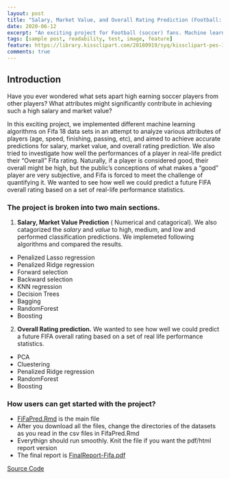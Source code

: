 ```yaml
---
layout: post
title: "Salary, Market Value, and Overall Rating Prediction (Football: Soccer)"
date: 2020-06-12
excerpt: "An exciting project for Football (soccer) fans. Machine learning algorithms: R "
tags: [sample post, readability, test, image, feature]
feature: https://library.kissclipart.com/20180919/syq/kissclipart-pes-18-icon-clipart-cristiano-ronaldo-fifa-18-pro-f5da5d3ace6914be.png
comments: true
---
```


## Introduction
Have you ever wondered what sets apart high earning soccer players from other players? What attributes might significantly contribute in achieving such a high salary and market value?

In this exciting project, we implemented different machine learning algorithms on Fifa 18 data sets in an attempt to analyze various attributes of players (age, speed, finishing, passing, etc), and aimed to achieve accurate predictions for salary, market value, and overall rating prediction. We also tried to investigate how well the performances of a player in real-life predict their “Overall” Fifa rating. Naturally, if a player is considered good, their overall might be high, but the public’s conceptions of what makes a “good” player are very subjective, and Fifa is forced to meet the challenge of quantifying it. We wanted to see how well we could predict a future FIFA overall rating based on a set of real-life performance statistics.

### The project is broken into two main sections. 

1) **Salary, Market Value Prediction** ( Numerical and catagorical). We also catagorized the *salary* and *value* to high, medium, and low and performed classification predictions. We implemeted following algorithms and compared the results. 

- Penalized Lasso regression
- Penalized Ridge regression
- Forward selection
- Backward selection
- KNN regression
- Decision Trees
- Bagging
- RandomForest
- Boosting

2) **Overall Rating prediction.** We wanted to see how well we could predict a future FIFA overall rating based on a set of real life performance statistics.

- PCA
- Cluestering
- Penalized Ridge regression
- RandomForest
- Boosting

### How users can get started with the project?

- [FiFaPred.Rmd](https://github.com/gurungkshitij/fifaPrediction/blob/master/FiFaPred.Rmd) is the main file 
- After you download all the files, change the directories of the datasets as you read in the csv files in FifaPred.Rmd 
- Everythign should run smoothly. Knit the file if you want the pdf/html report version
- The final report is [FinalReport-Fifa.pdf](https://github.com/gurungkshitij/fifaPrediction/blob/master/FinalReport-Fifa.pdf)


<div markdown="0"><a href="https://github.com/gurungkshitij/fifaPrediction" class="btn btn-success">Source Code</a></div>



